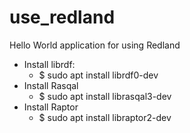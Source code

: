 # use_redland
Hello World application for using Redland

- Install librdf:
  - $ sudo apt install librdf0-dev
- Install Rasqal
  - $ sudo apt install librasqal3-dev
- Install Raptor
  - $ sudo apt install libraptor2-dev
